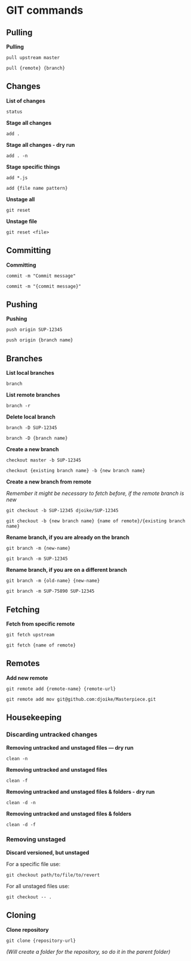 # GIT commands

## Pulling

**Pulling**

`pull upstream master`

`pull {remote} {branch}`

## Changes

**List of changes**

`status`

**Stage all changes**

`add .`

**Stage all changes - dry run**

`add . -n`

**Stage specific things**

`add *.js`

`add {file name pattern}`

**Unstage all**

`git reset`

**Unstage file**

`git reset <file>`

## Committing

**Committing**

`commit -m "Commit message"`

`commit -m "{commit message}"`

## Pushing

**Pushing**

`push origin SUP-12345`

`push origin {branch name}`

## Branches

**List local branches**

`branch`

**List remote branches**

`branch -r`

**Delete local branch**

`branch -D SUP-12345`

`branch -D {branch name}`

**Create a new branch**

`checkout master -b SUP-12345`

`checkout {existing branch name} -b {new branch name}`

**Create a new branch from remote**

_Remember it might be necessary to fetch before, if the remote branch is new_

`git checkout -b SUP-12345 djoike/SUP-12345`

`git checkout -b {new branch name} {name of remote}/{existing branch name}`

**Rename branch, if you are already on the branch**

`git branch -m {new-name}`

`git branch -m SUP-12345`

**Rename branch, if you are on a different branch**

`git branch -m {old-name} {new-name}`

`git branch -m SUP-75890 SUP-12345`

## Fetching

**Fetch from specific remote**

`git fetch upstream`

`git fetch {name of remote}`

## Remotes
**Add new remote**

`git remote add {remote-name} {remote-url}`

`git remote add mov git@github.com:djoike/Masterpiece.git`

## Housekeeping

### Discarding untracked changes

**Removing untracked and unstaged files — dry run**

`clean -n`

**Removing untracked and unstaged files**

`clean -f`

**Removing untracked and unstaged files & folders - dry run**

`clean -d -n`

**Removing untracked and unstaged files & folders**

`clean -d -f`

### Removing unstaged

**Discard versioned, but unstaged**

For a specific file use:

`git checkout path/to/file/to/revert`

For all unstaged files use:

`git checkout -- .`

## Cloning

**Clone repository**

`git clone {repository-url}`

*(Will create a folder for the repository, so do it in the parent folder)*
